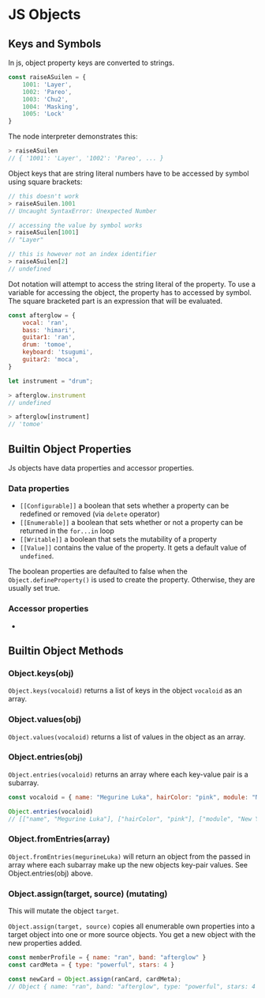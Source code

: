 # JS Objects

## Keys and Symbols

In js, object property keys are converted to strings.

```javascript
const raiseASuilen = {
	1001: 'Layer',
	1002: 'Pareo',
	1003: 'Chu2',
	1004: 'Masking',
	1005: 'Lock'
}
```

The node interpreter demonstrates this:

```javascript
> raiseASuilen
// { '1001': 'Layer', '1002': 'Pareo', ... }
```

Object keys that are string literal numbers have to be accessed by symbol using square brackets:

```javascript
// this doesn't work
> raiseASuilen.1001
// Uncaught SyntaxError: Unexpected Number

// accessing the value by symbol works
> raiseASuilen[1001]
// "Layer"

// this is however not an index identifier
> raiseASuilen[2]
// undefined
```

Dot notation will attempt to access the string literal of the property. To use a variable for accessing the object, the property has to accessed by symbol. The square bracketed part is an expression that will be evaluated.

```javascript
const afterglow = {
	vocal: 'ran',
	bass: 'himari',
	guitar1: 'ran',
	drum: 'tomoe',
	keyboard: 'tsugumi',
	guitar2: 'moca',
}

let instrument = "drum";
```

```javascript
> afterglow.instrument
// undefined

> afterglow[instrument]
// 'tomoe'
```

## Builtin Object Properties

Js objects have data properties and accessor properties.

### Data properties

- `[[Configurable]]` a boolean that sets whether a property can be redefined or removed (via `delete` operator)
- `[[Enumerable]]` a boolean that sets whether or not a property can be returned in the `for...in` loop
- `[[Writable]]` a boolean that sets the mutability of a property
- `[[Value]]` contains the value of the property. It gets a default value of `undefined`.

The boolean properties are defaulted to false when the `Object.defineProperty()` is used to create the property. Otherwise, they are usually set true.

### Accessor properties

-

## Builtin Object Methods

### Object.keys(obj)

`Object.keys(vocaloid)` returns a list of keys in the object `vocaloid` as an array.

### Object.values(obj)

`Object.values(vocaloid)` returns a list of values in the object as an array.

### Object.entries(obj)

`Object.entries(vocaloid)` returns an array where each key-value pair is a subarray.

```javascript
const vocaloid = { name: "Megurine Luka", hairColor: "pink", module: "New Year" }

Object.entries(vocaloid)
// [["name", "Megurine Luka"], ["hairColor", "pink"], ["module", "New Year"]]
```

### Object.fromEntries(array)

`Object.fromEntries(megurineLuka)` will return an object from the passed in array where each subarray make up the new objects key-pair values. See Object.entries(obj) above.

### Object.assign(target, source) (mutating)

This will mutate the object `target`.

`Object.assign(target, source)` copies all enumerable own properties into a target object into one or more source objects. You get a new object with the new properties added.

```javascript
const memberProfile = { name: "ran", band: "afterglow" }
const cardMeta = { type: "powerful", stars: 4 }

const newCard = Object.assign(ranCard, cardMeta);
// Object { name: "ran", band: "afterglow", type: "powerful", stars: 4 }
```
